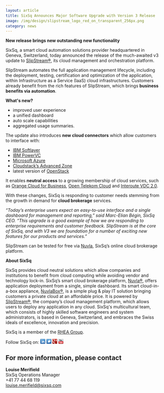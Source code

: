 ```yaml
---
layout: article
title: SixSq Announces Major Software Upgrade with Version 3 Release
image: /img/design/slipstream_logo_red_on_transparent_256px.png 
category: news
---
```


**New release brings new outstanding new functionality**

SixSq, a smart cloud automation solutions provider headquartered in Geneva, Switzerland, today announced the release of the much-awaited v3 update to [SlipStream®](http://sixsq.com/products/slipstream/), its cloud management and orchestration platform. 

SlipStream automates the full application management lifecycle, including the deployment, testing, certification and optimization of the application, within Infrastructure as a Service (IaaS) cloud infrastructures.  Customers already benefit from the rich features of SlipStream, which brings **business benefits via automation**.

**What's new?**

- improved user experience
- a unified dashboard
- auto scale capabilities
- aggregated usage summaries. 

The update also introduces **new cloud connectors** which allow customers to interface with:

- [IBM Softlayer](http://www.softlayer.com)
- [IBM PowerVC](http://www-03.ibm.com/systems/power/software/virtualization-management/) 
- [Microsoft Azure](https://azure.microsoft.com/en-us/)
- [Cloudstack’s Advanced Zone](https://cloudstack.apache.org) 
- latest version of [OpenStack](https://www.openstack.org)

It enables **neutral access** to a growing membership of cloud services, such as [Orange Cloud for Business](http://www.orange-business.com/en/cloud-computing), [Open Telekom Cloud](https://www.t-systems.com/de/en/solutions/cloud/solutions/open-telekom-cloud/public-cloud-for-business-customers-247826) and [Interoute VDC 2.0](https://cloudstore.interoute.com/TryInterouteVDCFREE).

With these changes, SixSq is responding to customer needs stemming from the growth in demand for **cloud brokerage** services.

 *“Today’s enterprise users expect an easy-to-use interface and a single dashboard for management and reporting,” said Marc-Elian Bégin, SixSq CEO. “This upgrade is a good example of how we are responding to enterprise requirements and customer feedback. SlipStream is at the core of SixSq, and with V3 we are foundation for a number of exciting new features for our products and services.”*
 
SlipStream can be tested for free via [Nuvla](http://sixsq.com/services/nuvla/), SixSq’s online cloud brokerage platform.

**About SixSq**

SixSq provides cloud neutral solutions which allow companies and institutions to benefit from cloud computing while avoiding vendor and technology lock-in. SixSq’s smart cloud brokerage platform, [Nuvla®](http://sixsq.com/services/nuvla/), offers application deployment from a single, simple dashboard. Its smart cloud-in-a-box appliance, [NuvlaBox®](http://sixsq.com/products/nuvlabox/), is a simple plug & play IT solution bringing customers a private cloud at an affordable price. It is powered by [SlipStream®](http://sixsq.com/products/slipstream/), the company’s cloud management platform, which allows users to deploy any application in any cloud. SixSq's multicultural team, which consists of highly skilled software engineers and system administrators, is based in Geneva, Switzerland, and embraces the Swiss ideals of excellence, innovation and precision. 

SixSq is a member of the [RHEA Group](http://www.rheagroup.com).



Follow SixSq on:
<a href="http://linkedin.com/company/sixsq"><img src="/img/design/linkedin_small.png" alt="LinkedIn" width="16" /></a> <a href="http://twitter.com/@sixsq"><img src="/img/design/twitter_small.png" alt="Twitter" width="16" /></a> <a href="http://plus.google.com/+sixsq"><img src="/img/design/google_plus_small.png" alt="Google+" width="16" /></a> <a href="https://www.youtube.com/channel/UCGYw3n7c-QsDtsVH32By1-g"><img src="/img/design/youtube_small.png" alt="Youtube" width="16"/></a>

For more information, please contact
----

**Louise Merifield**  
SixSq Operations Manager  
+41 77 44 68 119  
[louise.merifield@sixsq.com](mailto:louise.merifield@sixsq.com)


